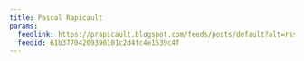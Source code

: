 ```yaml
---
title: Pascal Rapicault
params:
  feedlink: https://prapicault.blogspot.com/feeds/posts/default?alt=rss
  feedid: 61b37704209390101c2d4fc4e1539c4f
---
```

